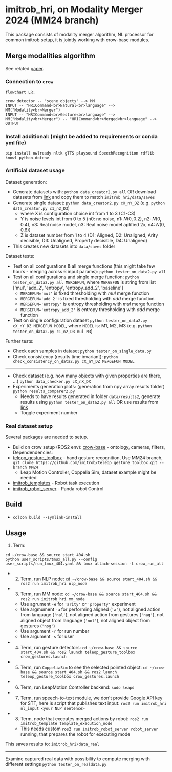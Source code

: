 # imitrob_hri, on Modality Merger 2024 (MM24 branch)

This package consists of modality merger algorithm, NL processor for common imitrob setup, it is jointly working with crow-base modules.

## Merge modalities algorithm

See related [paper](http://imitrob.ciirc.cvut.cz/publications/mm24/).

### Connection to `crow`

```mermaid
flowchart LR;

crow_detector -- "scene_objects" --> MM
INPUT -- "HRICommand<br>Natural<br>language" --> MM("Modality<br>Merger")
INPUT -- "HRICommand<br>Gesture<br>language" --> MM("Modality<br>Merger") -- "HRICommand<br>Merged<br>language" --> OUTPUT

```

### Install additional: (might be added to requirements or conda yml file)

```
pip install owlready nltk gTTS playsound SpeechRecognition rdflib knowl python-dotenv
```

### Artificial dataset usage

Dataset generation:
- Generate datasets with: `python data_creator2.py all` OR download datasets from [link](https://drive.google.com/file/d/1117fI_fFEZq8VNi0Fm3q_jKOTQEQSJOU/view?usp=sharing) and copy them to match `imitrob_hri/data/saves`
- Generate single dataset: `python data_creator2.py cX_nY_DZ` (e.g. `python data_creator.py c1_n2_D3`)
    - where X is configuration choice int from 1 to 3 (C1-C3)
    - Y is noise levels int from 0 to 5 (n0: no noise, n1: $N(0,0.2)$, n2: $N(0,0.4)$, n3: Real noise model, n3: Real noise model aplified 2x, n4: $N(0,0.6)$)
    - Z is dataset number from 1 to 4 (D1: Aligned, D2: Unaligned, Arity decisible, D3: Unaligned, Property decisible, D4: Unaligned)
- This creates new datasets into `data/saves` folder

Dataset tests:
- Test on all configurations & all merge functions (this might take few hours - merging across 6 input params): `python tester_on_data2.py all`
- Test on all configurations and single merge function: `python tester_on_data2.py all MERGEFUN`, where `MERGEFUN` is string from list ['mul', 'add_2', 'entropy', 'entropy_add_2', 'baseline']
    - `MERGEFUN='mul'` is fixed thresholding with *mul* merge function
    - `MERGEFUN='add_2'` is fixed thresholding with *add* merge function
    - `MERGEFUN='entropy'` is entropy thresholding with *mul* merge function
    - `MERGEFUN='entropy_add_2'` is entropy thresholding with *add* merge function
- Test on single configuration dataset `python tester_on_data2.py cX_nY_DZ MERGEFUN MODEL`, where `MODEL` is: M1, M2, M3 (e.g. `python tester_on_data2.py c1_n2_D3 mul M3`)

Further tests:
- Check each samples in dataset `python tester_on_single_data.py`
- Check consistency (results time invariant): `python check_consistency_on_data2.py cX_nY_DZ MERGEFUN MODEL`

---

- Check dataset (e.g. how many objects with given properties are there, ...) `python data_checker.py cX_nX_DX`
- Experiments generation plots: (generation from npy array results folder) `python results_comparer2.py`
    - Needs to have results generated in folder `data/results2`, generate results using `python tester_on_data2.py all` OR use results from [link](https://drive.google.com/file/d/1117fI_fFEZq8VNi0Fm3q_jKOTQEQSJOU/view?usp=sharing)
    - Toggle experiment number

### Real dataset setup

Several packages are needed to setup. 

- Build on crow setup (ROS2 env): [crow-base](https://github.com/imitrob/crow-base) - ontology, cameras, filters, 
Dependendencies:
- [teleop_gesture_toolbox](https://github.com/imitrob/teleop_gesture_toolbox/tree/MM24) - hand gesture recognition, Use MM24 branch, `git clone https://github.com/imitrob/teleop_gesture_toolbox.git --branch MM24`
    - Leap Motion Controller, Coppelia Sim, dataset example might be needed
- [imitrob_templates](https://github.com/imitrob/imitrob_templates) - Robot task execution
- [imitrob_robot_server](https://github.com/imitrob/imitrob_robot_server) - Panda robot Control


## Build 

- `colcon build --symlink-install`

## Usage

1. Term:
```Shell
cd ~/crow-base && source start_404.sh
python user_scripts/tmux_all.py --config user_scripts/run_tmux_404.yaml && tmux attach-session -t crow_run_all
```
- 2. Term, run NLP node: `cd ~/crow-base && source start_404.sh && ros2 run imitrob_hri nlp_node`
- 3. Term, run MM node: `cd ~/crow-base && source start_404.sh && ros2 run imitrob_hri mm_node`
    - Use agrument `-e` for `'arity'` or `'property'` experiment
    - Use argmument `-a` for performing aligned (`'a'`), not aligned action from language (`'nal'`), not aligned action from gestures (`'nag'`), not aligned object from language (`'nol'`), not aligned object from gestures (`'nog'`)
    - Use argument `-r` for run number
    - Use argument `-s` for user
- 4. Term, run gesture detectors: `cd ~/crow-base && source start_404.sh && ros2 launch teleop_gesture_toolbox crow_gestures.launch`
- 5. Term, run `CoppeliaSim` to see the selected pointed object: `cd ~/crow-base && source start_404.sh && ros2 launch teleop_gesture_toolbox crow_gestures.launch`
- 6. Term, run LeapMotion Controller backend: `sudo leapd`
- 7. Term, run speech-to-text module, we don't provide Google API key for STT, here is script that publishes text input: `ros2 run imitrob_hri nl_input <your NLP sentence>`
- 8. Term, node that executes merged actions by robot: `ros2 run imitrob_template template_execution_node`
  - This needs custom `ros2 run imitrob_robot_server robot_server` running, that prepares the robot for executing mode

This saves results to: `imitrob_hri/data_real`

---

Examine captured real data with possibility to compute merging with different settings `python tester_on_realdata.py`



